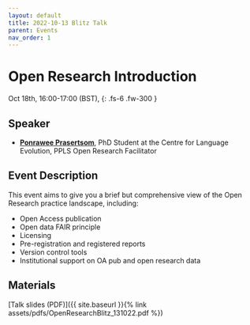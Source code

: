 ```yaml
---
layout: default
title: 2022-10-13 Blitz Talk
parent: Events
nav_order: 1
---
```


# Open Research Introduction

Oct 18th, 16:00-17:00 (BST), 
{: .fs-6 .fw-300 }

## Speaker

* [**Ponrawee Prasertsom**](https://ponraw.ee/), PhD Student at the Centre for Language Evolution, PPLS Open Research Facilitator

## Event Description

This event aims to give you a brief but comprehensive view of the Open Research practice landscape, including:

* Open Access publication
* Open data FAIR principle
* Licensing
* Pre-registration and registered reports
* Version control tools
* Institutional support on OA pub and open research data

## Materials
[Talk slides (PDF)]({{ site.baseurl }}{% link assets/pdfs/OpenResearchBlitz_131022.pdf %})

